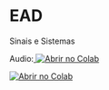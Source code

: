 # EAD

Sinais e Sistemas

Audio:<a href="https://colab.research.google.com/github/vrsoares/EAD/blob/main/Sinais%20e%20sistemas/Audio.ipynb" target="_parent">
  <img src="https://colab.research.google.com/assets/colab-badge.svg" alt="Abrir no Colab"/>
</a>

<a href="https://colab.research.google.com/github/vrsoares/EAD/blob/main/list_and_sort.ipynb" target="_parent">
  <img src="https://colab.research.google.com/assets/colab-badge.svg" alt="Abrir no Colab"/>
</a>